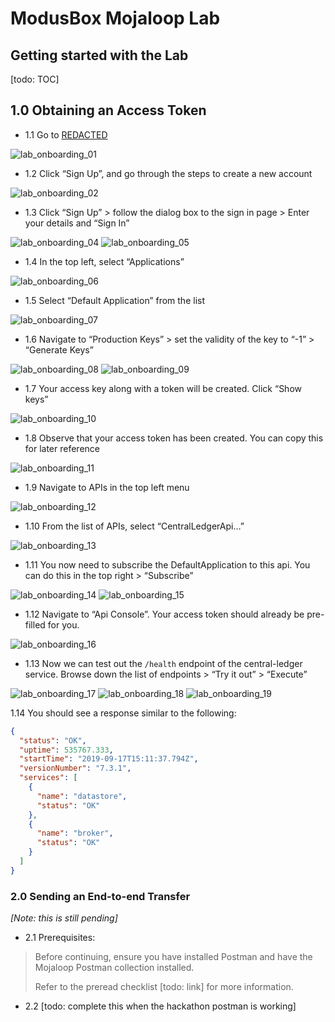 # ModusBox Mojaloop Lab
## Getting started with the Lab


[todo: TOC]

## 1.0 Obtaining an Access Token

- 1.1 Go to [REDACTED](REDACTED)

![lab_onboarding_01](./images/lab_onboarding_01.png)


- 1.2 Click “Sign Up”, and go through the steps to create a new account

![lab_onboarding_02](./images/lab_onboarding_02.png)


- 1.3 Click “Sign Up” > follow the dialog box to the sign in page > Enter your details and “Sign In”

![lab_onboarding_04](./images/lab_onboarding_04.png)
![lab_onboarding_05](./images/lab_onboarding_05.png)


- 1.4 In the top left, select “Applications”

![lab_onboarding_06](./images/lab_onboarding_06.png)


- 1.5 Select “Default Application” from the list

![lab_onboarding_07](./images/lab_onboarding_07.png)

- 1.6 Navigate to “Production Keys” > set the validity of the key to “-1” > “Generate Keys”

![lab_onboarding_08](./images/lab_onboarding_08.png)
![lab_onboarding_09](./images/lab_onboarding_09.png)

- 1.7 Your access key along with a token will be created. Click “Show keys”

![lab_onboarding_10](./images/lab_onboarding_10.png)

- 1.8 Observe that your access token has been created. You can copy this for later reference

![lab_onboarding_11](./images/lab_onboarding_11.png)

- 1.9 Navigate to APIs in the top left menu

![lab_onboarding_12](./images/lab_onboarding_12.png)

- 1.10 From the list of APIs, select “CentralLedgerApi…”

![lab_onboarding_13](./images/lab_onboarding_13.png)


- 1.11 You now need to subscribe the DefaultApplication to this api. You can do this in the top right > “Subscribe”

![lab_onboarding_14](./images/lab_onboarding_14.png)
![lab_onboarding_15](./images/lab_onboarding_15.png)


- 1.12 Navigate to “Api Console”. Your access token should already be pre-filled for you.

![lab_onboarding_16](./images/lab_onboarding_16.png)

- 1.13 Now we can test out the `/health` endpoint of the central-ledger service. Browse down the list of endpoints > “Try it out” > “Execute”

![lab_onboarding_17](./images/lab_onboarding_17.png)
![lab_onboarding_18](./images/lab_onboarding_18.png)
![lab_onboarding_19](./images/lab_onboarding_19.png)



1.14 You should see a response similar to the following:


```json
{
  "status": "OK",
  "uptime": 535767.333,
  "startTime": "2019-09-17T15:11:37.794Z",
  "versionNumber": "7.3.1",
  "services": [
    {
      "name": "datastore",
      "status": "OK"
    },
    {
      "name": "broker",
      "status": "OK"
    }
  ]
}
```


### 2.0 Sending an End-to-end Transfer

_[Note: this is still pending]_

- 2.1 Prerequisites:

>Before continuing, ensure you have installed Postman and have the Mojaloop Postman collection installed.
>
>Refer to the preread checklist [todo: link] for more information.

- 2.2 
[todo: complete this when the hackathon postman is working]